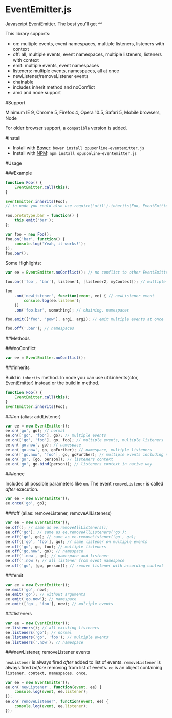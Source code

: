 EventEmitter.js
===============

Javascript EventEmitter. The best you'll get ^^

This library supports:
* on: multiple events, event namespaces, multiple listeners, listeners with context
* off: all, multiple events, event namespaces, multiple listeners, listeners with context
* emit: multiple events, event namespaces
* listeners: multiple events, namespaces, all at once
* newListener/removeListener events
* chainable
* includes inherit method and noConflict
* amd and node support

#Support

Minimum IE 9, Chrome 5, Firefox 4, Opera 10.5, Safari 5, Mobile browsers, Node

For older browser support, a `compatible` version is added.

#Install

* Install with [Bower](http://bower.io): `bower install opusonline-eventemitter.js`
* Install with [NPM](https://www.npmjs.org/): `npm install opusonline-eventemitter.js`

#Usage

###Example

```javascript
function Foo() {
	EventEmitter.call(this);
}

EventEmitter.inherits(Foo);
// in node you could also use require('util').inherits(Foo, EventEmitter);

Foo.prototype.bar = function() {
	this.emit('bar');
};

var foo = new Foo();
foo.on('bar', function() {
	console.log('Yeah, it works!');
});
foo.bar();
```

Some Highlights:

```javascript
var ee = EventEmitter.noConflict(); // no conflict to other EventEmitter implementations

foo.on(['foo', 'bar'], listener1, [listener2, myContext]); // multiple events, multiple listener, listeners context

foo
	.on('newListener', function(event, ee) { // newListener event
		console.log(ee.listener);
	})
	.on('foo.bar', something); // chaining, namespaces

foo.emit(['foo', 'pow'], arg1, arg2); // emit multiple events at once

foo.off('.bar'); // namespaces
```
##Methods

###noConflict

```javascript
var ee = EventEmitter.noConflict();
```

###inherits

Build in `inherits` method. In node you can use util.inherits(ctor, EventEmitter) instead or the build in method.

```javascript
function Foo() {
	EventEmitter.call(this);
}
EventEmitter.inherits(Foo);
```

###on (alias: addListener)

```javascript
var ee = new EventEmitter();
ee.on('go', go); // normal
ee.on(['go', 'foo'], go); // multiple events
ee.on(['go', 'foo'], go, foo); // multiple events, multiple listeners
ee.on('go.now', go); // namespace
ee.on('go.now', go, goFurther); // namespace, multiple listeners
ee.on(['go.now', 'foo'], go, goFurther); // multiple events including namespace, multiple listeners
ee.on('go', [go, person]); // listeners context
ee.on('go', go.bind(person)); // listeners context in native way
```

###once

Includes all possible parameters like `on`. The event `removeListener` is called *after* execution.

```javascript
var ee = new EventEmitter();
ee.once('go', go);
```

###off (alias: removeListener, removeAllListeners)

```javascript
var ee = new EventEmitter();
ee.off(); // same as ee.removeAllListeners();
ee.off('go'); // same as ee.removeAllListeners('go');
ee.off('go', go); // same as ee.removeListener('go', go);
ee.off(['go', 'foo'], go); // same listener on multiple events
ee.off('go', go, foo); // multiple listeners
ee.off('go.now', go); // namespace
ee.off('.now', go); // namespace and listener
ee.off('.now'); // all listener from event namespace
ee.off('go', [go, person]); // remove listener with according context
```

###emit

```javascript
var ee = new EventEmitter();
ee.emit('go', now);
ee.emit('go'); // without arguments
ee.emit('go.now'); // namespace
ee.emit(['go', 'foo'], now); // multiple events
```

###listeners

```javascript
var ee = new EventEmitter();
ee.listeners(); // all existing listeners
ee.listeners('go'); // normal
ee.listeners('go', 'foo'); // multiple events
ee.listeners('.now'); // namespace
```

###newListener, removeListener events

`newListener` is always fired *after* added to list of events. `removeListener` is always fired *before* removing from list of events.
`ee` is an object containing `listener, context, namespaces, once`.

```javascript
var ee = new EventEmitter();
ee.on('newListener', function(event, ee) {
	console.log(event, ee.listener);
});
ee.on('removeListener', function(event, ee) {
	console.log(event, ee.listener);
});
```
